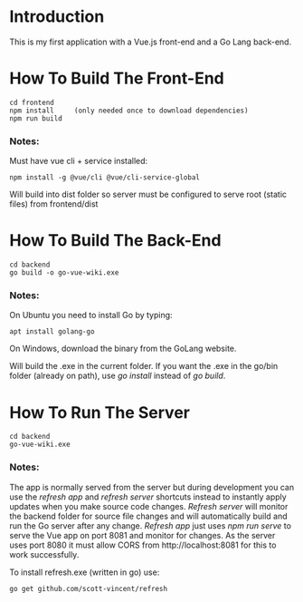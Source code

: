 # Introduction
This is my first application with a Vue.js front-end and a Go Lang back-end.

# How To Build The Front-End
```
cd frontend
npm install     (only needed once to download dependencies)
npm run build
```
### Notes:
Must have vue cli + service installed:
```
npm install -g @vue/cli @vue/cli-service-global
```
Will build into dist folder so server must be configured to serve root (static files) from frontend/dist

# How To Build The Back-End
```
cd backend
go build -o go-vue-wiki.exe
```
### Notes:
On Ubuntu you need to install Go by typing:
```
apt install golang-go
```
On Windows, download the binary from the GoLang website.

Will build the .exe in the current folder.
If you want the .exe in the go/bin folder (already on path), use *go install* instead of *go build*.

# How To Run The Server
```
cd backend
go-vue-wiki.exe
```
### Notes:
The app is normally served from the server but during development you can use the *refresh app* and *refresh server* shortcuts instead to instantly apply updates when you make source code changes.
*Refresh server* will monitor the backend folder for source file changes and will automatically build and run the Go server after any change.
*Refresh app* just uses *npm run serve* to serve the Vue app on port 8081 and monitor for changes. As the server uses port 8080 it must allow CORS from http://localhost:8081 for this to work successfully.
    
To install refresh.exe (written in go) use:
```    
go get github.com/scott-vincent/refresh
```
